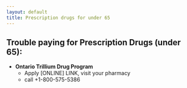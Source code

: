 ```yaml
---
layout: default
title: Prescription drugs for under 65 
---
```


##  Trouble paying for Prescription Drugs (under 65):

- **Ontario Trillium Drug Program** 
  * Apply [ONLINE] LINK, visit your pharmacy
  * call +1-800-575-5386

